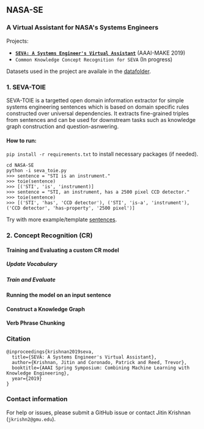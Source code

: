 ## NASA-SE

### A Virtual Assistant for NASA's Systems Engineers

Projects:
*   **[`SEVA: A Systems Engineer's Virtual Assistant`](http://ceur-ws.org/Vol-2350/paper3.pdf)** (AAAI-MAKE 2019)
*   `Common Knowledge Concept Recognition for SEVA` (In progress)

Datasets used in the project are availale in the [datafolder](https://github.com/jitinkrishnan/NASA-SE/blob/master/se_data). 

### 1. SEVA-TOIE
SEVA-TOIE is a targetted open domain information extractor for simple systems engineering sentences which is based on domain specific rules constructed over universal dependencies. It extracts fine-grained triples from sentences and can be used for downstream tasks such as knowledge graph construction and question-asnwering.

#### How to run:

```pip install -r requirements.txt``` to install necessary packages (if needed).

```
cd NASA-SE
python -i seva_toie.py
>>> sentence = "STI is an instrument."
>>> toie(sentence)
>>> [('STI', 'is', 'instrument)]
>>> sentence = "STI, an instrument, has a 2500 pixel CCD detector."
>>> toie(sentence)
>>> [('STI', 'has', 'CCD detector'), ('STI', 'is-a', 'instrument'), ('CCD detector', 'has-property', '2500 pixel')]
```
Try with more example/template [sentences](https://github.com/jitinkrishnan/NASA-SE/blob/master/se_data/seva-toie-sentences.txt).

### 2. Concept Recognition (CR)

#### Training and Evaluating a custom CR model

##### Update Vocabulary

##### Train and Evaluate

#### Running the model on an input sentence

#### Construct a Knowledge Graph

#### Verb Phrase Chunking

### Citation
```
@inproceedings{krishnan2019seva,
  title={SEVA: A Systems Engineer's Virtual Assistant},
  author={Krishnan, Jitin and Coronado, Patrick and Reed, Trevor},
  booktitle={AAAI Spring Symposium: Combining Machine Learning with Knowledge Engineering},
  year={2019}
}
```

### Contact information

For help or issues, please submit a GitHub issue or contact Jitin Krishnan (`jkrishn2@gmu.edu`).
